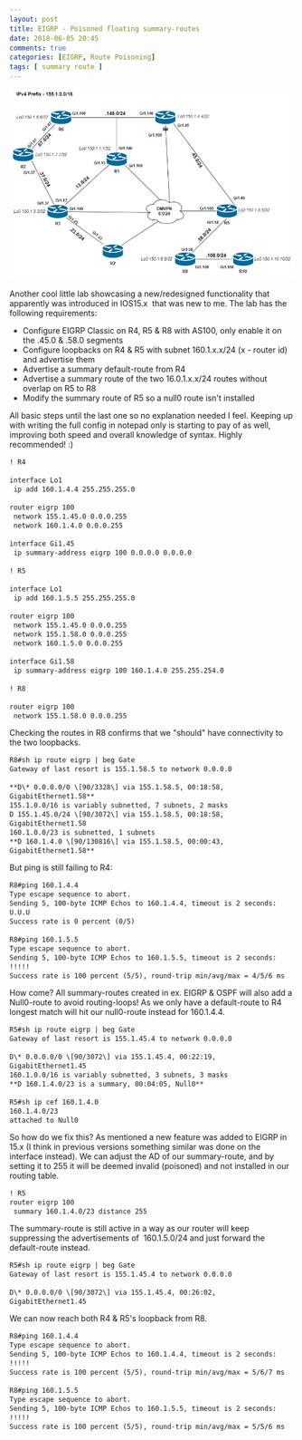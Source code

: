 ```yaml
---
layout: post
title: EIGRP - Poisoned floating summary-routes
date: 2018-06-05 20:45
comments: true
categories: [EIGRP, Route Poisoning]
tags: [ summary route ]
---
```

![](/assets/images/2018/05/full_topologydmvpn.png)

Another cool little lab showcasing a new/redesigned functionality that apparently was introduced in IOS15.x  that was new to me. The lab has the following requirements:

*   Configure EIGRP Classic on R4, R5 & R8 with AS100, only enable it on the .45.0 & .58.0 segments
*   Configure loopbacks on R4 & R5 with subnet 160.1.x.x/24 (x - router id) and advertise them
*   Advertise a summary default-route from R4
*   Advertise a summary route of the two 16.0.1.x.x/24 routes without overlap on R5 to R8
*   Modify the summary route of R5 so a null0 route isn't installed

All basic steps until the last one so no explanation needed I feel. Keeping up with writing the full config in notepad only is starting to pay of as well, improving both speed and overall knowledge of syntax. Highly recommended! :)

	! R4

	interface Lo1
	 ip add 160.1.4.4 255.255.255.0

	router eigrp 100
	 network 155.1.45.0 0.0.0.255 
	 network 160.1.4.0 0.0.0.255

	interface Gi1.45
	 ip summary-address eigrp 100 0.0.0.0 0.0.0.0

	! R5

	interface Lo1
	 ip add 160.1.5.5 255.255.255.0

	router eigrp 100
	 network 155.1.45.0 0.0.0.255
	 network 155.1.58.0 0.0.0.255
	 network 160.1.5.0 0.0.0.255

	interface Gi1.58
	 ip summary-address eigrp 100 160.1.4.0 255.255.254.0

	! R8

	router eigrp 100
	 network 155.1.58.0 0.0.0.255

Checking the routes in R8 confirms that we "should" have connectivity to the two loopbacks.

	R8#sh ip route eigrp | beg Gate
	Gateway of last resort is 155.1.58.5 to network 0.0.0.0

	**D\* 0.0.0.0/0 \[90/3328\] via 155.1.58.5, 00:18:58, GigabitEthernet1.58**
	155.1.0.0/16 is variably subnetted, 7 subnets, 2 masks
	D 155.1.45.0/24 \[90/3072\] via 155.1.58.5, 00:18:58, GigabitEthernet1.58
	160.1.0.0/23 is subnetted, 1 subnets
	**D 160.1.4.0 \[90/130816\] via 155.1.58.5, 00:00:43, GigabitEthernet1.58**

But ping is still failing to R4:

	R8#ping 160.1.4.4
	Type escape sequence to abort.
	Sending 5, 100-byte ICMP Echos to 160.1.4.4, timeout is 2 seconds:
	U.U.U
	Success rate is 0 percent (0/5)

	R8#ping 160.1.5.5
	Type escape sequence to abort.
	Sending 5, 100-byte ICMP Echos to 160.1.5.5, timeout is 2 seconds:
	!!!!!
	Success rate is 100 percent (5/5), round-trip min/avg/max = 4/5/6 ms

How come? All summary-routes created in ex. EIGRP & OSPF will also add a Null0-route to avoid routing-loops! As we only have a default-route to R4 longest match will hit our null0-route instead for 160.1.4.4.

	R5#sh ip route eigrp | beg Gate
	Gateway of last resort is 155.1.45.4 to network 0.0.0.0

	D\* 0.0.0.0/0 \[90/3072\] via 155.1.45.4, 00:22:19, GigabitEthernet1.45
	160.1.0.0/16 is variably subnetted, 3 subnets, 3 masks
	**D 160.1.4.0/23 is a summary, 00:04:05, Null0**

	R5#sh ip cef 160.1.4.0 
	160.1.4.0/23
	attached to Null0

So how do we fix this? As mentioned a new feature was added to EIGRP in 15.x (I think in previous versions something similar was done on the interface instead). We can adjust the AD of our summary-route, and by setting it to 255 it will be deemed invalid (poisoned) and not installed in our routing table.

	! R5
	router eigrp 100
	 summary 160.1.4.0/23 distance 255

The summary-route is still active in a way as our router will keep suppressing the advertisements of  160.1.5.0/24 and just forward the default-route instead.

	R5#sh ip route eigrp | beg Gate
	Gateway of last resort is 155.1.45.4 to network 0.0.0.0

	D\* 0.0.0.0/0 \[90/3072\] via 155.1.45.4, 00:26:02, GigabitEthernet1.45

We can now reach both R4 & R5's loopback from R8.

	R8#ping 160.1.4.4
	Type escape sequence to abort.
	Sending 5, 100-byte ICMP Echos to 160.1.4.4, timeout is 2 seconds:
	!!!!!
	Success rate is 100 percent (5/5), round-trip min/avg/max = 5/6/7 ms

	R8#ping 160.1.5.5
	Type escape sequence to abort.
	Sending 5, 100-byte ICMP Echos to 160.1.5.5, timeout is 2 seconds:
	!!!!!
	Success rate is 100 percent (5/5), round-trip min/avg/max = 5/5/6 ms